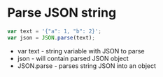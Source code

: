# Parse JSON string

```javascript
var text = '{"a": 1, "b": 2}';
var json = JSON.parse(text);
```

- var text - string variable with JSON to parse
- json - will contain parsed JSON object
- JSON.parse - parses string JSON into an object
